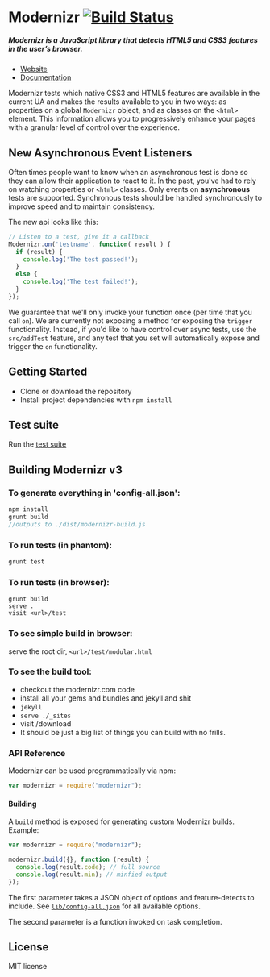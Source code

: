 # Modernizr [![Build Status](http://img.shields.io/travis/Modernizr/Modernizr/master.svg)](http://travis-ci.org/Modernizr/Modernizr)

##### Modernizr is a JavaScript library that detects HTML5 and CSS3 features in the user’s browser.

- [Website](http://www.modernizr.com)
- [Documentation](http://www.modernizr.com/docs/)

Modernizr tests which native CSS3 and HTML5 features are available in the current UA and makes the results available to you in two ways: as properties on a global `Modernizr` object, and as classes on the `<html>` element. This information allows you to progressively enhance your pages with a granular level of control over the experience.

## New Asynchronous Event Listeners

Often times people want to know when an asynchronous test is done so they can allow their application to react to it.
In the past, you've had to rely on watching properties or `<html>` classes. Only events on **asynchronous** tests are
supported. Synchronous tests should be handled synchronously to improve speed and to maintain consistency.

The new api looks like this:

```javascript
// Listen to a test, give it a callback
Modernizr.on('testname', function( result ) {
  if (result) {
    console.log('The test passed!');
  }
  else {
    console.log('The test failed!');
  }
});
```

We guarantee that we'll only invoke your function once (per time that you call `on`). We are currently not exposing
a method for exposing the `trigger` functionality. Instead, if you'd like to have control over async tests, use the
`src/addTest` feature, and any test that you set will automatically expose and trigger the `on` functionality.

## Getting Started

- Clone or download the repository
- Install project dependencies with `npm install`

## Test suite

Run the [test suite](http://modernizr.github.com/Modernizr/test/)

## Building Modernizr v3

### To generate everything in 'config-all.json':

```js
npm install
grunt build
//outputs to ./dist/modernizr-build.js
```

### To run tests (in phantom):

```js
grunt test
```

### To run tests (in browser):

```shell
grunt build
serve .
visit <url>/test
```

### To see simple build in browser:

serve the root dir, `<url>/test/modular.html`

### To see the build tool:

* checkout the modernizr.com code
* install all your gems and bundles and jekyll and shit
* `jekyll`
* `serve ./_sites`
* visit <url>/download
* It should be just a big list of things you can build with no frills.

### API Reference

Modernizr can be used programmatically via npm:

```javascript
var modernizr = require("modernizr");
```

#### Building

A `build` method is exposed for generating custom Modernizr builds. Example:

```javascript
var modernizr = require("modernizr");

modernizr.build({}, function (result) {
  console.log(result.code); // full source
  console.log(result.min); // minfied output
});
```

The first parameter takes a JSON object of options and feature-detects to include. See [`lib/config-all.json`](lib/config-all.json) for all available options.

The second parameter is a function invoked on task completion.

## License

MIT license
